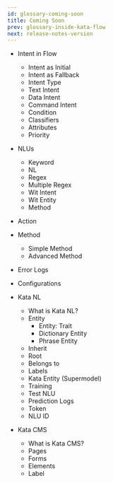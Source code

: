 ```yaml
---
id: glossary-coming-soon
title: Coming Soon
prev: glossary-inside-kata-flow
next: release-notes-version
---
```


-   Intent in Flow

    -   Intent as Initial
    -   Intent as Fallback
    -   Intent Type
    -   Text Intent
    -   Data Intent
    -   Command Intent
    -   Condition
    -   Classifiers
    -   Attributes
    -   Priority

-   NLUs
    -   Keyword
    -   NL
    -   Regex
    -   Multiple Regex
    -   Wit Intent
    -   Wit Entity
    -   Method
-   Action
-   Method
    -   Simple Method
    -   Advanced Method
-   Error Logs
-   Configurations
-   Kata NL
    -   What is Kata NL?
    -   Entity
        -   Entity: Trait
        -   Dictionary Entity
        -   Phrase Entity
    -   Inherit
    -   Root
    -   Belongs to
    -   Labels
    -   Kata Entity (Supermodel)
    -   Training
    -   Test NLU
    -   Prediction Logs
    -   Token
    -   NLU ID
-   Kata CMS
    -   What is Kata CMS?
    -   Pages
    -   Forms
    -   Elements
    -   Label
